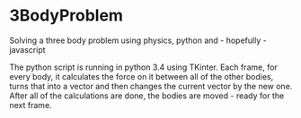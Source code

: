 # 3BodyProblem
Solving a three body problem using physics, python and - hopefully - javascript

The python script is running in python 3.4 using TKinter. Each frame, for every body, it calculates the force on it between all of the other bodies, turns that into a vector and then changes the current vector by the new one. After all of the calculations are done, the bodies are moved - ready for the next frame.
